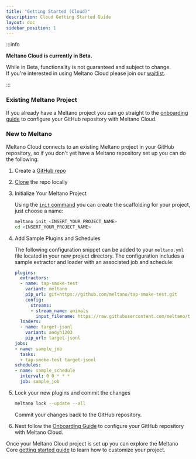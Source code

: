```yaml
---
title: "Getting Started (Cloud)"
description: Cloud Getting Started Guide
layout: doc
sidebar_position: 1
---
```


:::info

<p><strong>Meltano Cloud is currently in Beta.</strong></p>
<p>While in Beta, functionality is not guaranteed and subject to change. <br /> If you're interested in using Meltano Cloud please join our <a href="https://meltano.com/cloud/">waitlist</a>.</p>

:::

### Existing Meltano Project

If you already have a Meltano project you can go straight to the [onboarding guide](/cloud/onboarding/) to configure your GitHub repository with Meltano Cloud.

### New to Meltano

Meltano Cloud connects to an existing Meltano project in your GitHub repository, so if you don't yet have a Meltano repository set up you can do the following:

1. Create a [GitHub repo](https://docs.github.com/en/get-started/quickstart/create-a-repo)

2. [Clone](https://docs.github.com/en/repositories/creating-and-managing-repositories/cloning-a-repository) the repo locally

3. Initialize Your Meltano Project

   Using the [`init` command](/reference/command-line-interface#init) you can create the scaffolding for your project, just choose a name:

   ```bash
   meltano init <INSERT_YOUR_PROJECT_NAME>
   cd <INSERT_YOUR_PROJECT_NAME>
   ```

4. Add Sample Plugins and Schedules

   The following configuration snippet can be added to your `meltano.yml` file located in your new project directory.
   The configuration includes a sample extractor and loader with an associated job and schedule:

   ```yaml
   plugins:
     extractors:
     - name: tap-smoke-test
       variant: meltano
       pip_url: git+https://github.com/meltano/tap-smoke-test.git
       config:
         streams:
         - stream_name: animals
           input_filename: https://raw.githubusercontent.com/meltano/tap-smoke-test/main/demo-data/animals-data.jsonl
     loaders:
     - name: target-jsonl
       variant: andyh1203
       pip_url: target-jsonl
   jobs:
   - name: sample_job
     tasks:
     - tap-smoke-test target-jsonl
   schedules:
   - name: sample_schedule
     interval: 0 0 * * *
     job: sample_job
   ```

5. Lock your new plugins and commit the changes

   ```bash
   meltano lock --update --all
   ```

   Commit your changes back to the GitHub repository.


6. Next follow the [Onboarding Guide](/cloud/onboarding/) to configure your GitHub repository with Meltano Cloud.

Once your Meltano Cloud project is set up you can explore the Meltano Core [getting started guide](/getting-started/part1) to learn how to customize your project.
